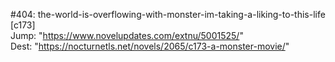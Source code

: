 #404: the-world-is-overflowing-with-monster-im-taking-a-liking-to-this-life [c173] <br/>
Jump: "https://www.novelupdates.com/extnu/5001525/" <br/>
Dest: "https://nocturnetls.net/novels/2065/c173-a-monster-movie/"